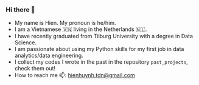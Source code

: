 ### Hi there 👋

- My name is Hien. My pronoun is he/him.
- I am a Vietnamese 🇻🇳 living in the Netherlands 🇳🇱.
- I have recently graduated from Tilburg University with a degree in Data Science.
- I am passionate about using my Python skills for my first job in data analytics/data engineering.
- I collect my codes I wrote in the past in the repository ```past_projects```, check them out!
- How to reach me 📫: hienhuynh.tdn@gmail.com
<!--
**hienhuynhminh/hienhuynhminh** is a ✨ _special_ ✨ repository because its `README.md` (this file) appears on your GitHub profile.

Here are some ideas to get you started:

- 🔭 I’m currently working on ...
- 🌱 I’m currently learning ...
- 👯 I’m looking to collaborate on ...
- 🤔 I’m looking for help with ...
- 💬 Ask me about ...
- 📫 How to reach me: ...
- 😄 Pronouns: ...
- ⚡ Fun fact: ...
-->
